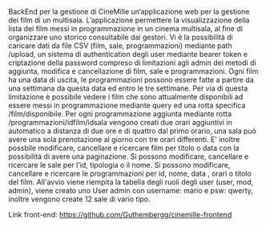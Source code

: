 BackEnd per la gestione di CineMille un’applicazione web per la gestione dei film di un multisala. L’applicazione permettere la visualizzazione della lista dei film messi in programmazione in un cinema multisala, al fine di organizzare uno storico consultabile dai gestori.
Vi è la possibilità di caricare dati da file CSV (film, sale, programmazioni) mediante path /upload, un sistema di authentication degli user mediante bearer token e criptazione della password compreso di limitazioni agli admin dei metodi di aggiunta, modifica e cancellazione di film, sale e programmazioni.
Ogni film ha una data di uscita, le programmazioni possono essere fatte a partire da una settimana da questa data ed entro le tre settimane. Per via di questa limitazione è possibile vedere i film che sono attualmente disponibili ad essere messi in programmazione mediante query ed una rotta specifica /film/disponibile.
Per ogni programmazione aggiunta mediante rotta /programmazioni/idfilm/idsala vengono creati due orari aggiuntivi in automatico a distanza di due ore e di quattro dal primo orario, una sala può avere una sola prenotazione al giorno con tre orari differenti.
E' inoltre possbile modificare, cancellare e ricercare film per titolo o data con la possibilità di avere una paginazione.
Si possono modificare, cancellare e ricercare le sale per l'id, tipologia o il nome.
Si possono modificare, cancellare e ricercare le programmazioni per id, nome, data , orari o titolo del film.
All'avvio viene riempita la tabella degli ruoli degli user (user, mod, admin), viene creato uno User admin con username: mario e psw: qwerty, inoltre vengono create 12 sale di vario tipo.

Link front-end: https://github.com/Guthembergg/cinemille-frontend
